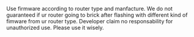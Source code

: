 Use firmware according to router type and manfacture. 
We do not guaranteed if ur router going to brick after flashing with different kind of fimware from ur router type.
Developer claim no responsability for unauthorized use. Please use it wisely.

